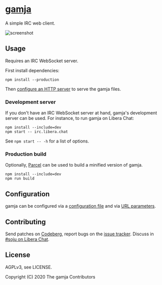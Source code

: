 # [gamja]

A simple IRC web client.

![screenshot](https://l.sr.ht/7Npm.png)

## Usage

Requires an IRC WebSocket server.

First install dependencies:

    npm install --production

Then [configure an HTTP server] to serve the gamja files.

### Development server

If you don't have an IRC WebSocket server at hand, gamja's development server
can be used. For instance, to run gamja on Libera Chat:

    npm install --include=dev
    npm start -- irc.libera.chat

See `npm start -- -h` for a list of options.

### Production build

Optionally, [Parcel] can be used to build a minified version of gamja.

    npm install --include=dev
    npm run build

## Configuration

gamja can be configured via a [configuration file] and via [URL parameters].

## Contributing

Send patches on [Codeberg], report bugs on the [issue tracker]. Discuss
in [#soju on Libera Chat].

## License

AGPLv3, see LICENSE.

Copyright (C) 2020 The gamja Contributors

[gamja]: https://codeberg.org/emersion/gamja
[Codeberg]: https://codeberg.org/emersion/gamja
[issue tracker]: https://todo.sr.ht/~emersion/gamja
[Parcel]: https://parceljs.org
[configure an HTTP server]: doc/setup.md
[configuration file]: doc/config-file.md
[URL parameters]: doc/url-params.md
[#soju on Libera Chat]: ircs://irc.libera.chat/#soju
